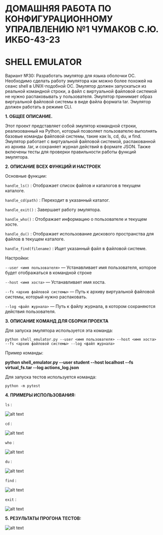 # ДОМАШНЯЯ РАБОТА ПО КОНФИГУРАЦИОННОМУ УПРАЛВЛЕНИЮ №1 ЧУМАКОВ С.Ю. ИКБО-43-23 #

# SHELL EMULATOR #

Вариант №30: Разработать эмулятор для языка оболочки ОС. Необходимо сделать
работу эмулятора как можно более похожей на сеанс shell в UNIX-подобной ОС.
Эмулятор должен запускаться из реальной командной строки, а файл с
виртуальной файловой системой не нужно распаковывать у пользователя.
Эмулятор принимает образ виртуальной файловой системы в виде файла формата
tar. Эмулятор должен работать в режиме CLI.

**1. ОБЩЕЕ ОПИСАНИЕ.**

Этот проект представляет собой эмулятор командной строки, реализованный на
Python, который позволяет пользователю выполнять базовые команды файловой
системы, такие как ls, cd, du, и find. Эмулятор работает с виртуальной файловой
системой, распакованной из архива .tar, и сохраняет журнал действий в формате
JSON. Также включены тесты для проверки правильности работы функций
эмулятора.

**2. ОПИСАНИЕ ВСЕХ ФУНКЦИЙ И НАСТРОЕК**

Основные функции:

```handle_ls()``` :  Отображает список файлов и каталогов в текущем каталоге.

```handle_cd(path)``` : Переходит в указанный каталог.

```handle_exit()``` : Завершает работу эмулятора.

```handle_who()``` : Отображает информацию о пользователе и текущем хосте.

```handle_du()``` : Отображает использование дискового пространства для файлов в
текущем каталоге.

```handle_find(filename)``` : Ищет указанный файл в файловой системе.


Настройки:

```--user <имя пользователя>``` — Устанавливает имя пользователя, которое будет
отображаться в командной строке

```--host <имя хоста>``` — Устанавливает имя хоста.

```--fs <архив файловой системы>``` — Путь к архиву виртуальной файловой системы,
который нужно распаковать.

```--log <файл журнала>``` — Путь к файлу журнала, в котором сохраняются действия
пользователя.


**3. ОПИСАНИЕ КОМАНД ДЛЯ СБОРКИ ПРОЕКТА**

Для запуска эмулятора используется эта команда: 

```python shell_emulator.py --user <имя пользователя> --host <имя хоста> --fs <архив файловой системы> --log <файл журнала>```

Пример команды:

**python shell_emulator.py --user student --host localhost --fs virtual_fs.tar --log actions_log.json**


Для запуска тестов используется команда:

```python -m pytest```

**4. ПРИМЕРЫ ИСПОЛЬЗОВАНИЯ:**


```ls``` :

![alt text](image.png)


```cd``` : 

![alt text](image-1.png)


```who``` : 

![alt text](image-2.png)


```du``` : 

![alt text](image-3.png)


```find``` : 

![alt text](image-4.png)


```exit``` :

![alt text](image-5.png)


**5. РЕЗУЛЬТАТЫ ПРОГОНА ТЕСТОВ:**

![alt text](image-6.png)

